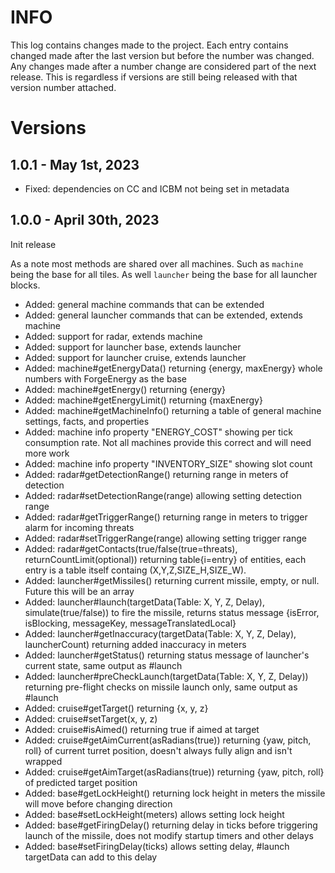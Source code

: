 # INFO

This log contains changes made to the project. Each entry contains changed made after the last version but before the number was changed. Any changes made after a number change are considered part of the next release. This is regardless if versions are still being released with that version number attached. 

# Versions

## 1.0.1 - May 1st, 2023

* Fixed: dependencies on CC and ICBM not being set in metadata

## 1.0.0 - April 30th, 2023

Init release

As a note most methods are shared over all machines. Such as `machine` being the base for all tiles. As well `launcher` being the base for all launcher blocks.

* Added: general machine commands that can be extended
* Added: general launcher commands that can be extended, extends machine
* Added: support for radar, extends machine
* Added: support for launcher base, extends launcher
* Added: support for launcher cruise, extends launcher
* Added: machine#getEnergyData() returning {energy, maxEnergy} whole numbers with ForgeEnergy as the base
* Added: machine#getEnergy() returning {energy}
* Added: machine#getEnergyLimit() returning {maxEnergy}
* Added: machine#getMachineInfo() returning a table of general machine settings, facts, and properties
* Added: machine info property "ENERGY_COST" showing per tick consumption rate. Not all machines provide this correct and will need more work
* Added: machine info property "INVENTORY_SIZE" showing slot count
* Added: radar#getDetectionRange() returning range in meters of detection
* Added: radar#setDetectionRange(range) allowing setting detection range
* Added: radar#getTriggerRange() returning range in meters to trigger alarm for incoming threats
* Added: radar#setTriggerRange(range) allowing setting trigger range
* Added: radar#getContacts(true/false(true=threats), returnCountLimit(optional)) returning table{i=entry} of entities, each entry is a table itself containg (X,Y,Z,SIZE_H,SIZE_W).
* Added: launcher#getMissiles() returning current missile, empty, or null. Future this will be an array
* Added: launcher#launch(targetData(Table: X, Y, Z, Delay), simulate(true/false)) to fire the missile, returns status message {isError, isBlocking, messageKey, messageTranslatedLocal}
* Added: launcher#getInaccuracy(targetData(Table: X, Y, Z, Delay), launcherCount) returning added inaccuracy in meters
* Added: launcher#getStatus() returning status message of launcher's current state, same output as #launch
* Added: launcher#preCheckLaunch(targetData(Table: X, Y, Z, Delay)) returning pre-flight checks on missile launch only, same output as #launch
* Added: cruise#getTarget() returning {x, y, z}
* Added: cruise#setTarget(x, y, z)
* Added: cruise#isAimed() returning true if aimed at target
* Added: cruise#getAimCurrent(asRadians(true)) returning {yaw, pitch, roll} of current turret position, doesn't always fully align and isn't wrapped
* Added: cruise#getAimTarget(asRadians(true)) returning {yaw, pitch, roll} of predicted target position
* Added: base#getLockHeight() returning lock height in meters the missile will move before changing direction
* Added: base#setLockHeight(meters) allows setting lock height
* Added: base#getFiringDelay() returning delay in ticks before triggering launch of the missile, does not modify startup timers and other delays
* Added: base#setFiringDelay(ticks) allows setting delay, #launch targetData can add to this delay

